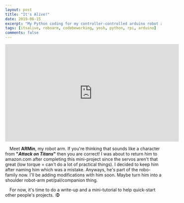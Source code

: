 ```yaml
---
layout: post
title: "It's Alive!"
date: 2019-06-15
excerpt: "My Python coding for my controller-controlled arduino robot arm beagleboard.org."
tags: [itsalive, roboarm, codebeworking, yosh, python, rpi, arduino]
comments: false
---
```

	
  <iframe width="560" height="315" src="https://www.youtube.com/embed/brIPkjV23HA" frameborder="0"> </iframe>

&ensp;&ensp;Meet <b>ARMin</b>, my robot arm. If you're thinking that sounds like a character from <b>"<i>Attack on Titans</i>"</b> then you are correct! I was about to return him to amazon.com after completing this mini-project since the servos aren't that great (low torque = can't do a lot of practical things). I decided to keep him after naming him which was a mistake. Anyways, he's part of the robo-family now. I'll be adding modifications with him soon. Maybe turn him into a shoulder robot-arm pet/pal/companion thing. 

&ensp;&ensp;For now, it's time to do a write-up and a mini-tutorial to help quick-start other people's projects. <b>:D</b>
